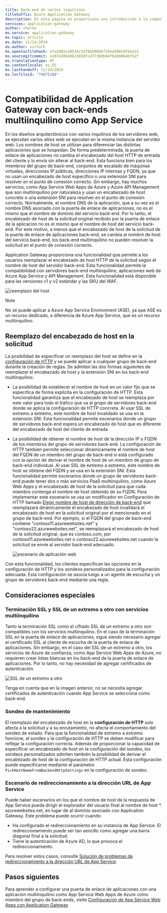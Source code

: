 ```yaml
---
title: Back-end de varios inquilinos
titleSuffix: Azure Application Gateway
description: En esta página se proporciona una introducción a la compatibilidad de Application Gateway con los servidores back-end multiinquilino.
services: application-gateway
author: vhorne
ms.service: application-gateway
ms.topic: article
ms.date: 11/14/2019
ms.author: victorh
ms.openlocfilehash: efa2885ce0534c5d78bb08bbf24da59850f6ea22
ms.sourcegitcommit: a107430549622028fcd7730db84f61b0064bf52f
ms.translationtype: HT
ms.contentlocale: es-ES
ms.lasthandoff: 11/14/2019
ms.locfileid: "74075188"
---
```

# <a name="application-gateway-support-for-multi-tenant-back-ends-such-as-app-service"></a>Compatibilidad de Application Gateway con back-ends multiinquilino como App Service

En los diseños arquitectónicos con varios inquilinos de los servidores web, se ejecutan varios sitios web se ejecutan en la misma instancia del servidor web. Los nombres de host se utilizan para diferenciar las distintas aplicaciones que se hospedan. De forma predeterminada, la puerta de enlace de aplicaciones no cambia el encabezado del host HTTP de entrada del cliente y lo envía sin alterar al back-end. Esta funciona bien para los miembros del grupo de back-end, conjuntos de escalado de máquinas virtuales, direcciones IP públicas, direcciones IP internas y FQDN, ya que no usan un encabezado de host específico o una extensión SNI para resolver en el punto de conexión correcto. Sin embargo, hay muchos servicios, como App Service Web Apps de Azure y Azure API Management que son multiinquilino por naturaleza y usan un encabezado de host concreto o una extensión SNI para resolver en el punto de conexión correcto. Normalmente, el nombre DNS de la aplicación, que a su vez es el nombre DNS asociado con la puerta de enlace de aplicaciones, no es el mismo que el nombre de dominio del servicio back-end. Por lo tanto, el encabezado de host de la solicitud original recibido por la puerta de enlace de la aplicación no es el mismo que el nombre de host del servicio back-end. Por este motivo, a menos que el encabezado de host de la solicitud de la puerta de enlace de aplicaciones back-end, se cambia al nombre de host del servicio back-end, los back-end multiinquilino no pueden resolver la solicitud en el punto de conexión correcto. 

Application Gateway proporciona una funcionalidad que permite a los usuarios reemplazar el encabezado de host HTTP de la solicitud según el nombre de host del servidor back-end. Esta funcionalidad permite la compatibilidad con servidores back-end multiinquilino, aplicaciones web de Azure App Service y API Management. Esta funcionalidad está disponible para las versiones v1 y v2 estándar y las SKU del WAF. 

![reemplazo del host](./media/application-gateway-web-app-overview/host-override.png)

> [!NOTE]
> No se puede aplicar a Azure App Service Environment (ASE), ya que ASE es un recurso dedicado, a diferencia de Azure App Service, que es un recurso multiinquilino.

## <a name="override-host-header-in-the-request"></a>Reemplazo del encabezado de host en la solicitud

La posibilidad de especificar un reemplazo del host se define en la [configuración de HTTP](https://docs.microsoft.com/azure/application-gateway/configuration-overview#http-settings) y se puede aplicar a cualquier grupo de back-end durante la creación de reglas. Se admiten las dos formas siguientes de reemplazar el encabezado de host y la extensión SNI en los back-end multiinquilino:

- La posibilidad de establecer el nombre de host en un valor fijo que se especifica de forma explícita en la configuración de HTTP. Esta funcionalidad garantiza que el encabezado de host se reemplaza por este valor para todo el tráfico que va al grupo de servidores back-end donde se aplica la configuración de HTTP concreta. Al usar SSL de extremo a extremo, este nombre de host invalidado se usa en la extensión SNI. Esta funcionalidad permite escenarios donde un grupo de servidores back-end espera un encabezado de host que es diferente del encabezado de host del cliente de entrada.

- La posibilidad de obtener el nombre de host de la dirección IP o FQDN de los miembros del grupo de servidores back-end. La configuración de HTTP también permite seleccionar dinámicamente el nombre de host del FQDN de un miembro del grupo de back-end si está configurado con la opción de derivar el nombre de host de un miembro de grupo de back-end individual. Al usar SSL de extremo a extremo, este nombre de host se obtiene del FQDN y se usa en la extensión SNI. Esta funcionalidad permite escenarios donde un grupo de servidores back-end puede tener dos o más servicios PaaS multiinquilino, como Azure Web Apps y el encabezado de host de la solicitud para que cada miembro contenga el nombre de host obtenido de su FQDN. Para implementar este escenario se usa un modificador en Configuración de HTTP llamado [Elegir nombre de host de dirección de back-end](https://docs.microsoft.com/azure/application-gateway/configuration-overview#pick-host-name-from-back-end-address) que reemplazará dinámicamente el encabezado de host invalidará el encabezado de host en la solicitud original por el mencionado en el grupo de back-end.  Por ejemplo, si el FQDN del grupo de back-end contiene "contoso11.azurewebsites.net" y "contoso22.azurewebsites.net", se reemplazará el encabezado de host de la solicitud original, que es contoso.com, por contoso11.azurewebsites.net o contoso22.azurewebsites.net cuando la solicitud se envíe al servidor back-end adecuado. 

  ![escenario de aplicación web](./media/application-gateway-web-app-overview/scenario.png)

Con esta funcionalidad, los clientes especifican las opciones en la configuración de HTTP y los sondeos personalizados para la configuración adecuada. Esta configuración se asocia luego a un agente de escucha y un grupo de servidores back-end mediante una regla.

## <a name="special-considerations"></a>Consideraciones especiales

### <a name="ssl-termination-and-end-to-end-ssl-with-multi-tenant-services"></a>Terminación SSL y SSL de un extremo a otro con servicios multiinquilino

Tanto la terminación SSL como el cifrado SSL de un extremo a otro son compatibles con los servicios multiinquilino. En el caso de la terminación SSL en la puerta de enlace de aplicaciones, sigue siendo necesario agregar el certificado SSL al cliente de escucha de la puerta de enlace de aplicaciones. Sin embargo, en el caso del SSL de un extremo a otro, los servicios de Azure de confianza, como App Service Web Apps de Azure, no requieren crear listas blancas en los back-end de la puerta de enlace de aplicaciones. Por lo tanto, no hay necesidad de agregar certificados de autenticación. 

![SSL de un extremo a otro](./media/application-gateway-web-app-overview/end-to-end-ssl.png)

Tenga en cuenta que en la imagen anterior, no se necesita agregar certificados de autenticación cuando App Service se selecciona como back-end.

### <a name="health-probe"></a>Sondeo de mantenimiento

El reemplazo del encabezado de host en la **configuración de HTTP** solo afecta a la solicitud y a su enrutamiento, no afecta el comportamiento del sondeo de estado. Para que la funcionalidad de extremo a extremo funcione, el sondeo y la configuración de HTTP se deben modificar para reflejar la configuración correcta. Además de proporcionar la capacidad de especificar un encabezado de host en la configuración del sondeo, los sondeos personalizados admiten también la posibilidad de derivar el encabezado de host de la configuración de HTTP actual. Esta configuración puede especificarse mediante el parámetro `PickHostNameFromBackendHttpSettings` en la configuración de sondeo.

### <a name="redirection-to-app-services-url-scenario"></a>Escenario de redireccionamiento a la dirección URL de App Service

Puede haber escenarios en los que el nombre de host de la respuesta de App Service pueda dirigir el explorador del usuario final al nombre de host *. azurewebsites.net, en lugar de al dominio asociado con Application Gateway. Este problema puede ocurrir cuando:

- Ha configurado el redireccionamiento en su instancia de App Service. El redireccionamiento puede ser tan sencillo como agregar una barra diagonal final a la solicitud.
- Tiene la autenticación de Azure AD, lo que provoca el redireccionamiento.

Para resolver estos casos, consulte [Solución de problemas de redireccionamiento a la dirección URL de App Service](https://docs.microsoft.com/azure/application-gateway/troubleshoot-app-service-redirection-app-service-url).

## <a name="next-steps"></a>Pasos siguientes

Para aprender a configurar una puerta de enlace de aplicaciones con una aplicación multiinquilino como App Service Web Apps de Azure como miembro del grupo de back-ends, visite [Configuración de App Service Web Apps con Application Gateway](https://docs.microsoft.com/azure/application-gateway/configure-web-app-portal)
